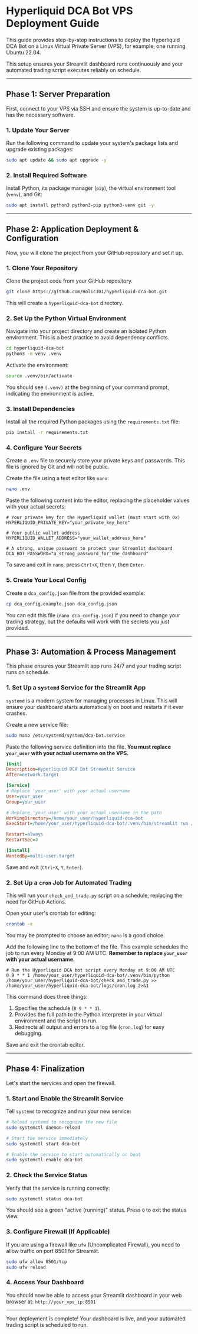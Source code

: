 # Hyperliquid DCA Bot VPS Deployment Guide

This guide provides step-by-step instructions to deploy the Hyperliquid DCA Bot on a Linux Virtual Private Server (VPS), for example, one running Ubuntu 22.04.

This setup ensures your Streamlit dashboard runs continuously and your automated trading script executes reliably on schedule.

---

## Phase 1: Server Preparation

First, connect to your VPS via SSH and ensure the system is up-to-date and has the necessary software.

### 1. Update Your Server
Run the following command to update your system's package lists and upgrade existing packages:
```bash
sudo apt update && sudo apt upgrade -y
```

### 2. Install Required Software
Install Python, its package manager (`pip`), the virtual environment tool (`venv`), and Git:
```bash
sudo apt install python3 python3-pip python3-venv git -y
```

---

## Phase 2: Application Deployment & Configuration

Now, you will clone the project from your GitHub repository and set it up.

### 1. Clone Your Repository
Clone the project code from your GitHub repository.
```bash
git clone https://github.com/Holic101/hyperliquid-dca-bot.git
```
This will create a `hyperliquid-dca-bot` directory.

### 2. Set Up the Python Virtual Environment
Navigate into your project directory and create an isolated Python environment. This is a best practice to avoid dependency conflicts.
```bash
cd hyperliquid-dca-bot
python3 -m venv .venv
```
Activate the environment:
```bash
source .venv/bin/activate
```
You should see `(.venv)` at the beginning of your command prompt, indicating the environment is active.

### 3. Install Dependencies
Install all the required Python packages using the `requirements.txt` file:
```bash
pip install -r requirements.txt
```

### 4. Configure Your Secrets
Create a `.env` file to securely store your private keys and passwords. This file is ignored by Git and will not be public.

Create the file using a text editor like `nano`:
```bash
nano .env
```
Paste the following content into the editor, replacing the placeholder values with your actual secrets:
```env
# Your private key for the Hyperliquid wallet (must start with 0x)
HYPERLIQUID_PRIVATE_KEY="your_private_key_here"

# Your public wallet address
HYPERLIQUID_WALLET_ADDRESS="your_wallet_address_here"

# A strong, unique password to protect your Streamlit dashboard
DCA_BOT_PASSWORD="a_strong_password_for_the_dashboard"
```
To save and exit in `nano`, press `Ctrl+X`, then `Y`, then `Enter`.

### 5. Create Your Local Config
Create a `dca_config.json` file from the provided example:
```bash
cp dca_config.example.json dca_config.json
```
You can edit this file (`nano dca_config.json`) if you need to change your trading strategy, but the defaults will work with the secrets you just provided.

---

## Phase 3: Automation & Process Management

This phase ensures your Streamlit app runs 24/7 and your trading script runs on schedule.

### 1. Set Up a `systemd` Service for the Streamlit App
`systemd` is a modern system for managing processes in Linux. This will ensure your dashboard starts automatically on boot and restarts if it ever crashes.

Create a new service file:
```bash
sudo nano /etc/systemd/system/dca-bot.service
```
Paste the following service definition into the file. **You must replace `your_user` with your actual username on the VPS.**

```ini
[Unit]
Description=Hyperliquid DCA Bot Streamlit Service
After=network.target

[Service]
# Replace 'your_user' with your actual username
User=your_user
Group=your_user

# Replace 'your_user' with your actual username in the path
WorkingDirectory=/home/your_user/hyperliquid-dca-bot
ExecStart=/home/your_user/hyperliquid-dca-bot/.venv/bin/streamlit run /home/your_user/hyperliquid-dca-bot/hyperliquid_dca_bot.py --server.port 8501 --server.headless true

Restart=always
RestartSec=3

[Install]
WantedBy=multi-user.target
```
Save and exit (`Ctrl+X`, `Y`, `Enter`).

### 2. Set Up a `cron` Job for Automated Trading
This will run your `check_and_trade.py` script on a schedule, replacing the need for GitHub Actions.

Open your user's crontab for editing:
```bash
crontab -e
```
You may be prompted to choose an editor; `nano` is a good choice.

Add the following line to the bottom of the file. This example schedules the job to run every Monday at 9:00 AM UTC. **Remember to replace `your_user` with your actual username.**

```cron
# Run the Hyperliquid DCA bot script every Monday at 9:00 AM UTC
0 9 * * 1 /home/your_user/hyperliquid-dca-bot/.venv/bin/python /home/your_user/hyperliquid-dca-bot/check_and_trade.py >> /home/your_user/hyperliquid-dca-bot/logs/cron.log 2>&1
```
This command does three things:
1.  Specifies the schedule (`0 9 * * 1`).
2.  Provides the full path to the Python interpreter in your virtual environment and the script to run.
3.  Redirects all output and errors to a log file (`cron.log`) for easy debugging.

Save and exit the crontab editor.

---

## Phase 4: Finalization

Let's start the services and open the firewall.

### 1. Start and Enable the Streamlit Service
Tell `systemd` to recognize and run your new service:
```bash
# Reload systemd to recognize the new file
sudo systemctl daemon-reload

# Start the service immediately
sudo systemctl start dca-bot

# Enable the service to start automatically on boot
sudo systemctl enable dca-bot
```

### 2. Check the Service Status
Verify that the service is running correctly:
```bash
sudo systemctl status dca-bot
```
You should see a green "active (running)" status. Press `Q` to exit the status view.

### 3. Configure Firewall (If Applicable)
If you are using a firewall like `ufw` (Uncomplicated Firewall), you need to allow traffic on port 8501 for Streamlit.
```bash
sudo ufw allow 8501/tcp
sudo ufw reload
```

### 4. Access Your Dashboard
You should now be able to access your Streamlit dashboard in your web browser at:
`http://your_vps_ip:8501`

---

Your deployment is complete! Your dashboard is live, and your automated trading script is scheduled to run. 